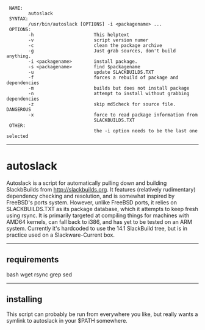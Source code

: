 ```
 NAME:
        autoslack
 SYNTAX:
        /usr/bin/autoslack [OPTIONS] -i <packagename> ...
 OPTIONS:
        -h                      This helptext
        -v                      script version numer
        -c                      clean the package archive
        -g                      Just grab sources, don't build anything.
        -i <packagename>        install package. 
        -s <packagename>        find $packagename
        -u                      update SLACKBUILDS.TXT
        -f                      forces a rebuild of package and dependencies
        -m                      builds but does not install package
        -n                      attempt to install without grabbing dependencies
        -z                      skip md5check for source file. DANGEROUS
        -x                      force to read package information from
                                SLACKBUILDS.TXT
 OTHER:
                                the -i option needs to be the last one selected
```
---------------------------


# autoslack
Autoslack is a script for automatically pulling down and building SlackbBuilds from http://slackbuilds.org.
It features (relatively rudimentary) dependency checking and resolution, and is somewhat inspired by FreeBSD's ports 
system. However, unlike FreeBSD ports, it relies on SLACKBUILDS.TXT as its package database, which it attempts to 
keep fresh using rsync. 
It is primarily targeted at compiling things for machines with AMD64 kernels, can fall back to i386, and has yet to 
be tested on an ARM system. 
Currently it's hardcoded to use the 14.1 SlackBuild tree, but is in practice used on a Slackware-Current box. 

--------------
requirements
--------------

bash
wget
rsync
grep 
sed

--------------
installing
--------------
This script can probably be run from everywhere you like, but really wants a symlink to autoslack 
in your $PATH somewhere. 

